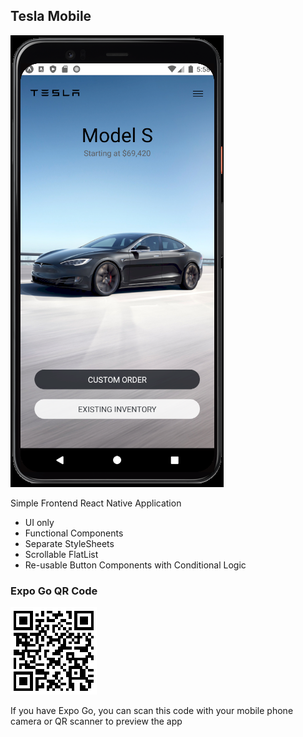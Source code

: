 ## Tesla Mobile

![Preview](tesla-preview.png?raw=true)

Simple Frontend React Native Application 
  - UI only
  - Functional Components
  - Separate StyleSheets
  - Scrollable FlatList
  - Re-usable Button Components with Conditional Logic

### Expo Go QR Code

![Preview](qr-code.png?raw=true)

If you have Expo Go, you can scan this code with your mobile phone camera or QR scanner to preview the app
